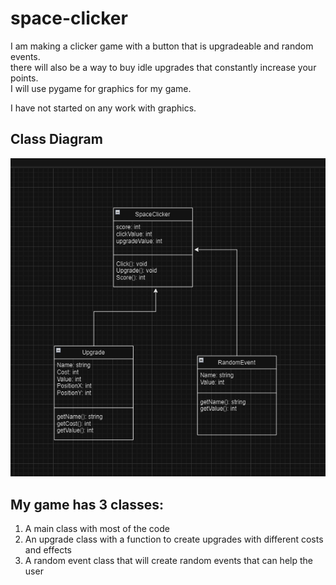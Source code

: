 # space-clicker

I am making a clicker game with a button that is upgradeable and random events.  
there will also be a way to buy idle upgrades that constantly increase your points.  
I will use pygame for graphics for my game.  

I have not started on any work with graphics.

## Class Diagram  

![Gameplay](https://github.com/AidanSlovik/space-clicker/blob/main/images/Class%20Diagram.png?raw=true "Class Diagram")

## My game has 3 classes:  
1. A main class with most of the code  
2. An upgrade class with a function to create upgrades with different costs and effects  
3. A random event class that will create random events that can help the user  

